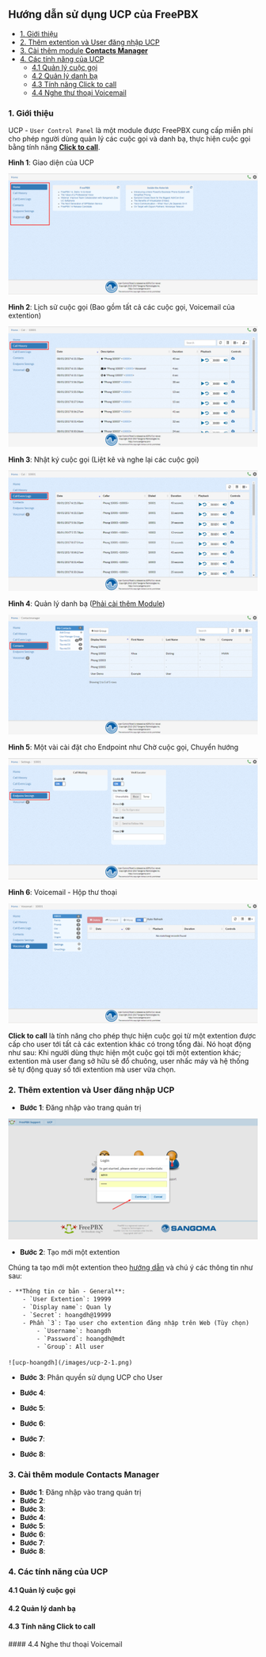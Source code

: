 ## Hướng dẫn sử dụng UCP của FreePBX

- [1. Giới thiệu](1)
- [2. Thêm extention và User đăng nhập UCP](2)
- [3. Cài thêm module **Contacts Manager**](3)
- [4. Các tính năng của UCP](4)
	- [4.1 Quản lý cuộc gọi](41)
	- [4.2 Quản lý danh bạ](42)
	- [4.3 Tính năng Click to call](43)
	- [4.4 Nghe thư thoại Voicemail](44)

<a name="1" />
	
### 1. Giới thiệu

UCP - `User Control Panel` là một module được FreePBX cung cấp miễn phí cho phép người dùng quản lý các cuộc gọi và danh bạ, thực hiện cuộc gọi bằng tính năng [**Click to call**](#ctc).

**Hình 1**: Giao diện của UCP

![ucp-hoangdh](/images/ucp-1-1.png)

**Hình 2**: Lịch sử cuộc gọi (Bao gồm tất cả các cuộc gọi, Voicemail của extention)

![ucp-hoangdh](/images/ucp-1-2.png)

**Hình 3**: Nhật ký cuộc gọi (Liệt kê và nghe lại các cuộc gọi)

![ucp-hoangdh](/images/ucp-1-3.png)

**Hình 4**: Quản lý danh bạ ([Phải cài thêm Module](3))

![ucp-hoangdh](/images/ucp-1-4.png)

**Hình 5**: Một vài cài đặt cho Endpoint như Chờ cuộc gọi, Chuyển hướng

![ucp-hoangdh](/images/ucp-1-5.png)

**Hình 6**: Voicemail - Hộp thư thoại

![ucp-hoangdh](/images/ucp-1-6.png)

<a name="ctc" />

**Click to call** là tính năng cho phép thực hiện cuộc gọi từ một extention được cấp cho user tới tất cả các extention khác có trong tổng đài. Nó hoạt động như sau: Khi người dùng thực hiện một cuộc gọi tới một extention khác; extention mà user đang sở hữu sẽ đổ chuông, user nhấc máy và hệ thống sẽ tự động quay số tới extention mà user vừa chọn.

<a name="2" />

### 2. Thêm extention và User đăng nhập UCP

- **Bước 1**: Đăng nhập vào trang quản trị

![admin](/images/admin-2.png)

- **Bước 2**: Tạo mới một extention

Chúng ta tạo mới một extention theo [hướng dẫn](/docs/3.Tao-Extentions.md) và chú ý các thông tin như sau:

	- **Thông tin cơ bản - General**:
		- `User Extention`: 19999
		- `Display name`: Quan ly
		- `Secret`: hoangdh@19999
		- Phần `3`: Tạo user cho extention đăng nhập trên Web (Tùy chọn)
			- `Username`: hoangdh
			- `Password`: hoangdh@mdt
			- `Group`: All user
	
	![ucp-hoangdh](/images/ucp-2-1.png)
	
- **Bước 3**: Phân quyền sử dụng UCP cho User



- **Bước 4**:
- **Bước 5**:
- **Bước 6**:
- **Bước 7**:
- **Bước 8**:
<a name="3" />

### 3. Cài thêm module **Contacts Manager**

- **Bước 1**: Đăng nhập vào trang quản trị
- **Bước 2**:
- **Bước 3**:
- **Bước 4**:
- **Bước 5**:
- **Bước 6**:
- **Bước 7**:
- **Bước 8**:

<a name="4" />

### 4. Các tính năng của UCP

<a name="41" />

#### 4.1 Quản lý cuộc gọi

<a name="42" />

#### 4.2 Quản lý danh bạ

<a name="43" />

#### 4.3 Tính năng Click to call

<a name="44" />
#### 4.4 Nghe thư thoại Voicemail